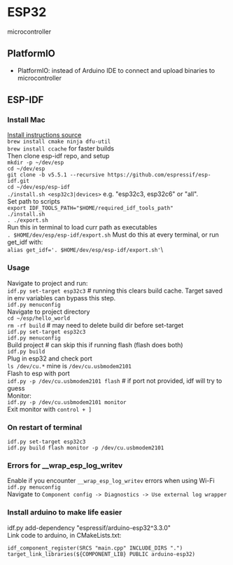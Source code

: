 # ESP32
microcontroller

## PlatformIO
- PlatformIO: instead of Arduino IDE to connect and upload binaries to microcontroller

## ESP-IDF
### Install Mac
[Install instructions source](https://docs.espressif.com/projects/esp-idf/en/stable/esp32c3/get-started/linux-macos-setup.html)\
`brew install cmake ninja dfu-util`\
`brew install ccache` for faster builds\
Then clone esp-idf repo, and setup\
`mkdir -p ~/dev/esp`\
`cd ~/dev/esp`\
`git clone -b v5.5.1 --recursive https://github.com/espressif/esp-idf.git`\
`cd ~/dev/esp/esp-idf`\
`./install.sh <esp32c3|devices>` e.g. "esp32c3, esp32c6" or "all".\
Set path to scripts\
`export IDF_TOOLS_PATH="$HOME/required_idf_tools_path"`\
`./install.sh`\
`. ./export.sh`\
Run this in terminal to load curr path as executables\
`. $HOME/dev/esp/esp-idf/export.sh`
Must do this at every terminal, or run get_idf with:\
`alias get_idf='. $HOME/dev/esp/esp-idf/export.sh'`\
### Usage
Navigate to project and run:\
`idf.py set-target esp32c3` # running this clears build cache. Target saved in env variables can bypass this step.\
`idf.py menuconfig`\
Navigate to project directory\
`cd ~/esp/hello_world`\
`rm -rf build` # may need to delete build dir before set-target\
`idf.py set-target esp32c3`\
`idf.py menuconfig`\
Build project # can skip this if running flash (flash does both)\
`idf.py build`\
Plug in esp32 and check port\
`ls /dev/cu.*` mine is `/dev/cu.usbmodem2101`\
Flash to esp with port\
`idf.py -p /dev/cu.usbmodem2101 flash` # if port not provided, idf will try to guess \
Monitor:\
`idf.py -p /dev/cu.usbmodem2101 monitor`\
Exit monitor with `control + ]`

### On restart of terminal
`idf.py set-target esp32c3`\
`idf.py build flash monitor -p /dev/cu.usbmodem2101`

### Errors for __wrap_esp_log_writev
Enable if you encounter `__wrap_esp_log_writev` errors when using Wi-Fi\
`idf.py menuconfig`\
Navigate to `Component config -> Diagnostics -> Use external log wrapper`


### Install arduino to make life easier
idf.py add-dependency "espressif/arduino-esp32^3.3.0"\
Link code to arduino, in CMakeLists.txt:
```
idf_component_register(SRCS "main.cpp" INCLUDE_DIRS ".")
target_link_libraries(${COMPONENT_LIB} PUBLIC arduino-esp32)
```



